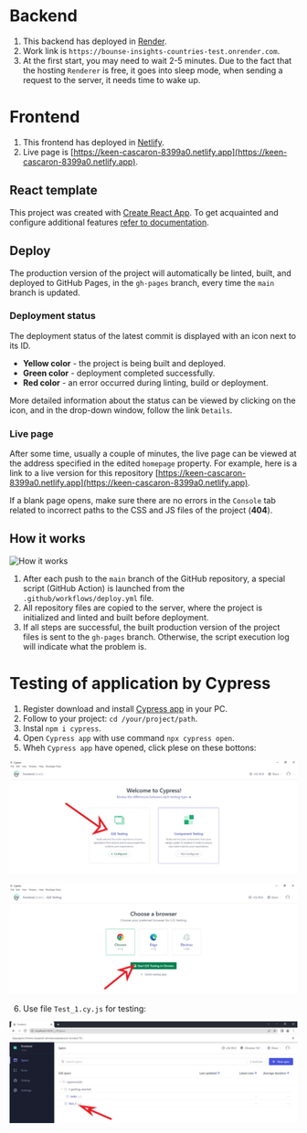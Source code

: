 # Backend

1. This backend has deployed in [Render](https://render.com).
2. Work link is `https://bounse-insights-countries-test.onrender.com`.
3. At the first start, you may need to wait 2-5 minutes. Due to the fact that the hosting `Renderer` is free, it goes into sleep mode, when sending a request to the server, it needs time to wake up.

# Frontend

1. This frontend has deployed in [Netlify](https://app.netlify.com).
2. Live page is [https://keen-cascaron-8399a0.netlify.app](https://keen-cascaron-8399a0.netlify.app).

## React template

This project was created with
[Create React App](https://github.com/facebook/create-react-app). To get
acquainted and configure additional features
[refer to documentation](https://facebook.github.io/create-react-app/docs/getting-started).

## Deploy

The production version of the project will automatically be linted, built, and
deployed to GitHub Pages, in the `gh-pages` branch, every time the `main` branch
is updated. 

### Deployment status

The deployment status of the latest commit is displayed with an icon next to its
ID.

- **Yellow color** - the project is being built and deployed.
- **Green color** - deployment completed successfully.
- **Red color** - an error occurred during linting, build or deployment.

More detailed information about the status can be viewed by clicking on the
icon, and in the drop-down window, follow the link `Details`.

### Live page

After some time, usually a couple of minutes, the live page can be viewed at the
address specified in the edited `homepage` property. For example, here is a link
to a live version for this repository
[https://keen-cascaron-8399a0.netlify.app](https://keen-cascaron-8399a0.netlify.app).

If a blank page opens, make sure there are no errors in the `Console` tab
related to incorrect paths to the CSS and JS files of the project (**404**).

## How it works

![How it works](./assets/how-it-works.png)

1. After each push to the `main` branch of the GitHub repository, a special
   script (GitHub Action) is launched from the `.github/workflows/deploy.yml`
   file.
2. All repository files are copied to the server, where the project is
   initialized and linted and built before deployment.
3. If all steps are successful, the built production version of the project
   files is sent to the `gh-pages` branch. Otherwise, the script execution log
   will indicate what the problem is.

# Testing of application by Cypress

1. Register download and install [Cypress app](https://docs.cypress.io/guides/getting-started/installing-cypress) in your PC.
2. Follow to your project: `cd /your/project/path`.
3. Instal `npm i cypress`.
4. Open `Cypress app` with use command `npx cypress open`.
5. Wheh `Cypress app` have opened, click plese on these bottons:

![1](./frontend//img/cypress1.jpg)

![2](./frontend//img/cypress2.jpg)

6. Use file `Test_1.cy.js`  for testing: 

![Test](./frontend//img/cypress3.jpg)

